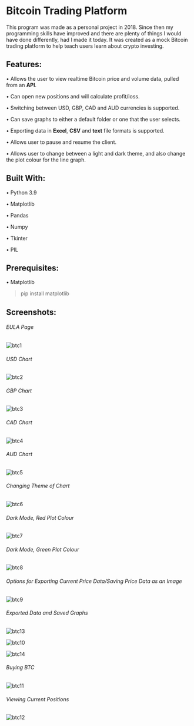 # Bitcoin Trading Platform

This program was made as a personal project in 2018. Since then my programming skills have improved and there are plenty of things I would have done differently, had I made it today. It was created as a mock Bitcoin trading platform to help teach users learn about crypto investing.

## Features:

• Allows the user to view realtime Bitcoin price and volume data, pulled from an **API**.

• Can open new positions and will calculate profit/loss.

• Switching between USD, GBP, CAD and AUD currencies is supported.

• Can save graphs to either a default folder or one that the user selects.

• Exporting data in **Excel**, **CSV** and **text** file formats is supported.

• Allows user to pause and resume the client.

• Allows user to change between a light and dark theme, and also change the plot colour for the line graph.

## Built With:

• Python 3.9

• Matplotlib

• Pandas

• Numpy

• Tkinter

• PIL

## Prerequisites:

• Matplotlib
> pip install matplotlib

## Screenshots:

###### EULA Page

![btc1](https://user-images.githubusercontent.com/46501575/199218875-1043aafd-57ea-4f1f-90e3-55e60d9e1503.PNG)

###### USD Chart

![btc2](https://user-images.githubusercontent.com/46501575/199218899-65e6dd10-157c-468f-ace0-6b45bb1a41e2.PNG)

###### GBP Chart

![btc3](https://user-images.githubusercontent.com/46501575/199221503-8703cedf-e709-49e9-88b0-e7bbdf2b3911.PNG)

###### CAD Chart

![btc4](https://user-images.githubusercontent.com/46501575/199221699-2cdca79b-cb31-44e8-aff4-541e7a3aef57.PNG)

###### AUD Chart

![btc5](https://user-images.githubusercontent.com/46501575/199222130-0e1c98d3-f88c-415e-b912-cc59a0c32a40.PNG)

###### Changing Theme of Chart

![btc6](https://user-images.githubusercontent.com/46501575/199222427-76e7c3e5-b0c1-4efe-b7cd-b47845b1d869.PNG)

###### Dark Mode, Red Plot Colour

![btc7](https://user-images.githubusercontent.com/46501575/199222623-b01b8bfd-5166-482f-bcfb-418898d7c881.PNG)

###### Dark Mode, Green Plot Colour

![btc8](https://user-images.githubusercontent.com/46501575/199222817-e1d552cc-065d-472e-b8a8-3e150780ffd3.PNG)

###### Options for Exporting Current Price Data/Saving Price Data as an Image

![btc9](https://user-images.githubusercontent.com/46501575/199222898-32bc7f0a-bfb8-4c31-a63d-20e5c4bd155b.png)

###### Exported Data and Saved Graphs

![btc13](https://user-images.githubusercontent.com/46501575/199224210-e301da6e-42e2-4f2f-b98f-3333c425520f.PNG)

![btc10](https://user-images.githubusercontent.com/46501575/199224229-0e75c4c9-1005-4701-9170-8e91253b9ead.PNG)

![btc14](https://user-images.githubusercontent.com/46501575/199224354-2b92c023-96bc-4b86-8f3e-e0f175fd32aa.PNG)

###### Buying BTC

![btc11](https://user-images.githubusercontent.com/46501575/199224460-88f23850-64e9-4122-b54d-54edf57d8ded.PNG)

###### Viewing Current Positions

![btc12](https://user-images.githubusercontent.com/46501575/199224499-43b555ac-b5e3-4e06-97ae-f35495170e0d.PNG)


